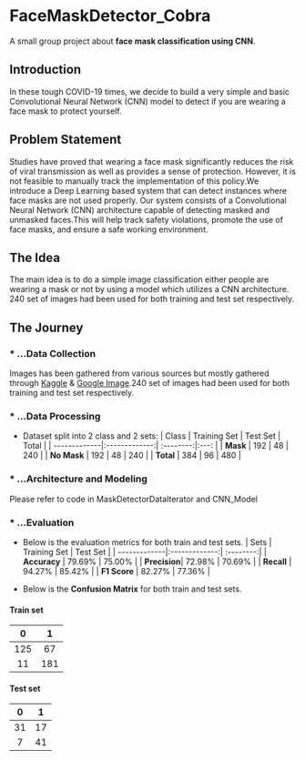 # FaceMaskDetector_Cobra
A small group project about **face mask classification using CNN**.

## Introduction
In these tough COVID-19 times, we decide to build a very simple and basic Convolutional Neural Network (CNN) model to detect if you are wearing a face mask to protect yourself.

## Problem Statement
Studies have proved that wearing a face mask significantly reduces the risk of viral transmission as well as provides a sense of protection. However, it is not feasible to manually track the implementation of this policy.We introduce a Deep Learning based system that can detect instances where face masks are not used properly. Our system consists of a Convolutional Neural Network (CNN) architecture capable of detecting masked and unmasked faces.This will help track safety violations, promote the use of face masks, and ensure a safe working environment.

## The Idea
The main idea is to do a simple image classification either people are wearing a mask or not by using a model which utilizes a CNN architecture. 240 set of images had been used for both training and test set respectively.

## The Journey

### * ...Data Collection
Images has been gathered from various sources but mostly gathered through [Kaggle](https://github.com/adityap27/face-mask-detector) & [Google Image](https://images.google.com/imghp?hl=en&gl=ar&gws_rd=ssl).240 set of images had been used for both training and test set respectively.

### * ...Data Processing
* Dataset split into 2 class and 2 sets:
| Class        | Training Set  | Test Set  | Total |
| -------------|:-------------:| :--------:|:---:  |
| **Mask**     | 192           |   48      | 240   |
| **No Mask**  | 192           |   48      | 240   |
| **Total**    | 384           |   96      | 480   |

### * ...Architecture and Modeling
Please refer to code in MaskDetectorDataIterator and CNN_Model

### * ...Evaluation

* Below is the evaluation metrics for both train and test sets.
| Sets         | Training Set  | Test Set  | 
| -------------|:-------------:| :--------:|
| **Accuracy** | 79.69%        |   75.00%  | 
| **Precision**| 72.98%        |   70.69%  | 
| **Recall**   | 94.27%        |   85.42%  | 
| **F1 Score** | 82.27%        |   77.36%  | 

* Below is the **Confusion Matrix** for both train and test sets.

#### Train set
| 0  | 1  |  
| :---:|:----:| 
| 125 | 67    |  
| 11  | 181     |  

#### Test set
| 0  | 1  |  
| :---:|:----:| 
| 31 | 17    |  
| 7  | 41     | 
